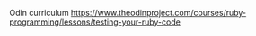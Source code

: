 Odin curriculum https://www.theodinproject.com/courses/ruby-programming/lessons/testing-your-ruby-code